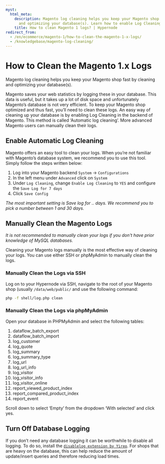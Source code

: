 ```yaml
---
myst:
  html_meta:
    description: Magento log cleaning helps you keep your Magento shop fast by cleaning
      and optimizing your database(s). Learn how to enable Log Cleaning in Magento.
    title: How to clean Magento 1 logs? | Hypernode
redirect_from:
  - /en/ecommerce/magento-1/how-to-clean-the-magento-1-x-logs/
  - /knowledgebase/magento-log-cleaning/
---
```


<!-- source: https://support.hypernode.com/en/ecommerce/magento-1/how-to-clean-the-magento-1-x-logs/ -->

# How to Clean the Magento 1.x Logs

Magento log cleaning helps you keep your Magento shop fast by cleaning and optimizing your database(s).

Magento saves your web statistics by logging these in your database. This data is useful, but it takes up a lot of disk space and unfortunately Magento’s database is not very efficient. To keep your Magento shop optimized and thus fast, you’ll need to clean these logs. An easy way of cleaning up your database is by enabling Log Cleaning in the backend of Magento. This method is called ‘Automatic log cleaning’. More advanced Magento users can manually clean their logs.

## Enable Automatic Log Cleaning

Magento offers an easy tool to clean your logs. When you’re not familiar with Magento’s database system, we recommend you to use this tool. Simply follow the steps written below:

1. Log into your Magento backend `System` -> `Configurations`
1. In the left menu under `Advanced` click on `System`
1. Under `Log Cleaning`, change `Enable Log Cleaning` to `YES` and configure the `Save Log for 7 days`
1. Click `Save Config`

*The most important setting is Save log for .. days. We recommend you to pick a number between 1 and 30 days.*

## Manually Clean the Magento Logs

*It is not recommended to manually clean your logs if you don't have prior knowledge of MySQL databases.*

Cleaning your Magento logs manually is the most effective way of cleaning your logs. You can use either SSH or phpMyAdmin to manually clean the logs.

### Manually Clean the Logs via SSH

Log on to your Hypernode via SSH, navigate to the root of your Magento shop (usually `/data/web/public/` and use the following command:

```bash
php -f shell/log.php clean
```

### Manually Clean the Logs via phpMyAdmin

Open your database in PHPMyAdmin and select the following tables:

1. dataflow_batch_export
1. dataflow_batch_import
1. log_customer
1. log_quote
1. log_summary
1. log_summary_type
1. log_url
1. log_url_info
1. log_visitor
1. log_visitor_info
1. log_visitor_online
1. report_viewed_product_index
1. report_compared_product_index
1. report_event

Scroll down to select ‘Empty’ from the dropdown ‘With selected’ and click yes.

## Turn Off Database Logging

If you don’t need any database logging it can be worthwhile to disable all logging. To do so, install the [`disablelog extension by Yireo`](https://github.com/yireo-magento1/Yireo_DisableLog). For shops that are heavy on the database, this can help reduce the amount of update/insert queries and therefore reducing load times.
